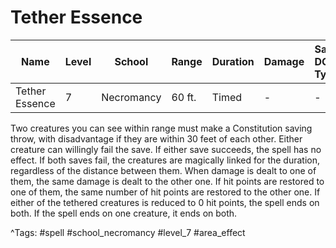 # Tether Essence

| Name | Level | School | Range | Duration | Damage | Save DC & Type |
|------|-------|--------|-------|----------|--------|----------------|
| Tether Essence | 7 | Necromancy | 60 ft. | Timed | - | - |

Two creatures you can see within range must make a Constitution saving throw, with disadvantage if they are within 30 feet of each other. Either creature can willingly fail the save. If either save succeeds, the spell has no effect. If both saves fail, the creatures are magically linked for the duration, regardless of the distance between them. When damage is dealt to one of them, the same damage is dealt to the other one. If hit points are restored to one of them, the same number of hit points are restored to the other one. If either of the tethered creatures is reduced to 0 hit points, the spell ends on both. If the spell ends on one creature, it ends on both.

^Tags: #spell #school_necromancy #level_7 #area_effect